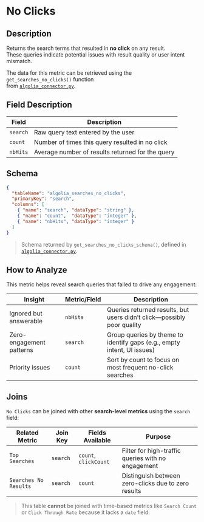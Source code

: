 # No Clicks

## Description

Returns the search terms that resulted in **no click** on any result.  
These queries indicate potential issues with result quality or user intent mismatch.

The data for this metric can be retrieved using the `get_searches_no_clicks()` function  
from [`algolia_connector.py`](../../algolia_connector.py).

## Field Description

| Field     | Description                                           |
|-----------|-------------------------------------------------------|
| `search`  | Raw query text entered by the user                    |
| `count`   | Number of times this query resulted in no click       |
| `nbHits`  | Average number of results returned for the query      |

## Schema

```json
{
  "tableName": "algolia_searches_no_clicks",
  "primaryKey": "search",
  "columns": [
    { "name": "search", "dataType": "string" },
    { "name": "count",  "dataType": "integer" },
    { "name": "nbHits", "dataType": "integer" }
  ]
}
```
> Schema returned by `get_searches_no_clicks_schema()`, defined in [`algolia_connector.py`](../../algolia_connector.py).

## How to Analyze

This metric helps reveal search queries that failed to drive any engagement:

| Insight                     | Metric/Field | Description                                                                 |
|----------------------------|--------------|-----------------------------------------------------------------------------|
| Ignored but answerable     | `nbHits`     | Queries returned results, but users didn’t click—possibly poor quality     |
| Zero-engagement patterns   | `search`     | Group queries by theme to identify gaps (e.g., empty intent, UI issues)    |
| Priority issues            | `count`      | Sort by count to focus on most frequent no-click searches                  |

## Joins

`No Clicks` can be joined with other **search-level metrics** using the `search` field:

| Related Metric       | Join Key | Fields Available         | Purpose                                                  |
|----------------------|----------|--------------------------|----------------------------------------------------------|
| `Top Searches`       | `search` | `count`, `clickCount`    | Filter for high-traffic queries with no engagement       |
| `Searches No Results`| `search` | `count`                  | Distinguish between zero-clicks due to zero results      |

> This table **cannot** be joined with time-based metrics like `Search Count` or `Click Through Rate` because it lacks a `date` field.